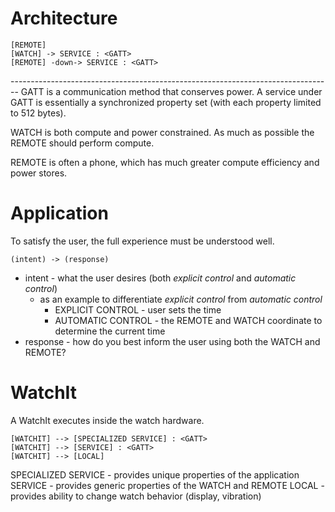 Architecture
================================================================================
```plantuml
[REMOTE]
[WATCH] -> SERVICE : <GATT>
[REMOTE] -down-> SERVICE : <GATT>
```
<GATT>
--------------------------------------------------------------------------------
GATT is a communication method that conserves power. A service under GATT is
essentially a synchronized property set (with each property limited to 512 bytes).

WATCH is both compute and power constrained. As much as possible the REMOTE
should perform compute.

REMOTE is often a phone, which has much greater compute efficiency and power
stores.

Application
================================================================================
To satisfy the user, the full experience must be understood well.
```plantuml
(intent) -> (response)
```
* intent - what the user desires (both *explicit control* and *automatic control*)
    * as an example to differentiate *explicit control* from *automatic control*
        * EXPLICIT CONTROL - user sets the time
        * AUTOMATIC CONTROL - the REMOTE and WATCH coordinate to determine the
            current time
* response - how do you best inform the user using both the WATCH and REMOTE?


WatchIt
================================================================================
A WatchIt executes inside the watch hardware.
```plantuml
[WATCHIT] --> [SPECIALIZED SERVICE] : <GATT>
[WATCHIT] --> [SERVICE] : <GATT>
[WATCHIT] --> [LOCAL]
```
SPECIALIZED SERVICE - provides unique properties of the application
SERVICE - provides generic properties of the WATCH and REMOTE
LOCAL - provides ability to change watch behavior (display, vibration)

